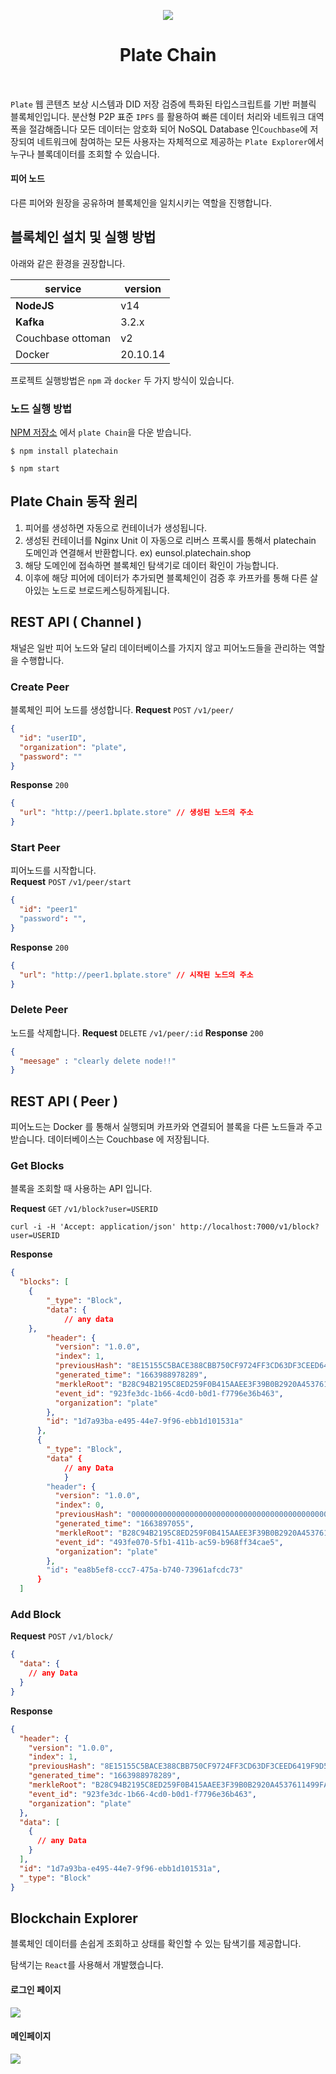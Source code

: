  <p  align="center">
<a  href="https://github.com/osamhack2022/CLOUD_WEB_IOT_KeepYourEndeavor_Moment"  target="_blank"  rel="noopener noreferrer">
<img src='https://github.com/osamhack2022/CLOUD_APP_IOT_KeepYourEndeavor_Moment/blob/main/images/logo.png?raw=true'/>
</a>
</p>
<h1  align="center">Plate Chain</h1>
<h4  align="center"></h4>

<br/>

`Plate` 웹 콘텐츠 보상 시스템과 DID 저장 검증에 특화된 타입스크립트를 기반 퍼블릭 블록체인입니다. 분산형 P2P 표준 `IPFS` 를 활용하여 빠른 데이터 처리와 네트워크 대역폭을 절감해줍니다 모든 데이터는 암호화 되어 NoSQL Database 인`Couchbase`에 저장되여 네트워크에 참여하는 모든 사용자는  자체적으로 제공하는 `Plate Explorer`에서 누구나 블록데이터를 조회할 수 있습니다.

#### 피어 노드

다른 피어와 원장을 공유하며 블록체인을 일치시키는 역할을 진행합니다.

## 블록체인 설치 및 실행 방법

아래와 같은 환경을 권장합니다.

| service           | version  |
| ----------------- | -------- |
| **NodeJS**        | v14      |
| **Kafka**         | 3.2.x    |
| Couchbase ottoman | v2       |
| Docker            | 20.10.14 |

프로젝트 실행방법은 `npm` 과 `docker` 두 가지 방식이 있습니다.

### 노드 실행 방법

[NPM 저장소](https://www.npmjs.com/) 에서 `plate Chain`을 다운 받습니다.

```
$ npm install platechain
```

```
$ npm start
```

## Plate Chain 동작 원리

1. 피어를 생성하면 자동으로 컨테이너가 생성됩니다.
2. 생성된 컨테이너를 Nginx Unit 이 자동으로 리버스 프록시를 통해서 platechain 도메인과 연결해서 반환합니다. ex) eunsol.platechain.shop
3. 해당 도메인에 접속하면 블록체인 탐색기로 데이터 확인이 가능합니다.
4. 이후에 해당 피어에 데이터가 추가되면 블록체인이 검증 후 카프카를 통해 다른 살아있는 노드로 브로드케스팅하게됩니다.

## REST API ( Channel )

채널은 일반 피어 노드와 달리 데이터베이스를 가지지 않고 피어노드들을 관리하는 역할을 수행합니다. 

### Create Peer

블록체인 피어 노드를 생성합니다. 
**Request**
`POST` `/v1/peer/`

```json
{
  "id": "userID",
  "organization": "plate",
  "password": ""
}
```

**Response** 
`200`

```json
{
  "url": "http://peer1.bplate.store" // 생성된 노드의 주소
}
```

### Start Peer

피어노드를 시작합니다.  
**Request**
`POST` `/v1/peer/start`

```json
{
  "id": "peer1"
  "password": "",
}
```

**Response** 
`200`

```json
{
  "url": "http://peer1.bplate.store" // 시작된 노드의 주소
}
```

### Delete Peer

노드를 삭제합니다.
**Request**
`DELETE` `/v1/peer/:id`
**Response** 
`200`

```json
{
  "meesage" : "clearly delete node!!"
}
```

## REST API ( Peer )

피어노드는 Docker 를 통해서 실행되며 카프카와 연결되어 블록을 다른 노드들과 주고받습니다. 데이터베이스는 Couchbase 에 저장됩니다.

### Get Blocks

블록을 조회할 때 사용하는 API 입니다.

**Request**
`GET` `/v1/block?user=USERID`

```shell
curl -i -H 'Accept: application/json' http://localhost:7000/v1/block?user=USERID
```

**Response**

```json
{
  "blocks": [
    {
        "_type": "Block",
        "data": {
      		// any data
    },
        "header": {
          "version": "1.0.0",
          "index": 1,
          "previousHash": "8E15155C5BACE388CBB750CF9724FF3CD63DF3CEED6419F9D5B134A36E01D062",
          "generated_time": "1663988978289",
          "merkleRoot": "B28C94B2195C8ED259F0B415AAEE3F39B0B2920A4537611499FA044956917A21",
          "event_id": "923fe3dc-1b66-4cd0-b0d1-f7796e36b463",
          "organization": "plate"
        },
        "id": "1d7a93ba-e495-44e7-9f96-ebb1d101531a"
      },
      {
        "_type": "Block",
        "data" {
      		// any Data
    		}
        "header": {
          "version": "1.0.0",
          "index": 0,
          "previousHash": "0000000000000000000000000000000000000000000000000000000000000000",
          "generated_time": "1663897055",
          "merkleRoot": "B28C94B2195C8ED259F0B415AAEE3F39B0B2920A4537611499FA044956917A21",
          "event_id": "493fe070-5fb1-411b-ac59-b968ff34cae5",
          "organization": "plate"
        },
        "id": "ea8b5ef8-ccc7-475a-b740-73961afcdc73"
      }
  ]
```

### Add Block

**Request**
`POST` `/v1/block/`

```json
{
  "data": {
    // any Data
  }
}
```

**Response**

```json
{
  "header": {
    "version": "1.0.0",
    "index": 1,
    "previousHash": "8E15155C5BACE388CBB750CF9724FF3CD63DF3CEED6419F9D5B134A36E01D062",
    "generated_time": "1663988978289",
    "merkleRoot": "B28C94B2195C8ED259F0B415AAEE3F39B0B2920A4537611499FA044956917A21",
    "event_id": "923fe3dc-1b66-4cd0-b0d1-f7796e36b463",
    "organization": "plate"
  },
  "data": [
    {
      // any Data
    }
  ],
  "id": "1d7a93ba-e495-44e7-9f96-ebb1d101531a",
  "_type": "Block"
}
```

## Blockchain Explorer

블록체인 데이터를 손쉽게 조회하고 상태를 확인할 수 있는 탐색기를 제공합니다.

탐색기는 `React`를 사용해서 개발했습니다.

#### 로그인 페이지

![](../images/bc-explorer2.png)

#### 메인페이지

![](../images/bc-explorer1.png)
